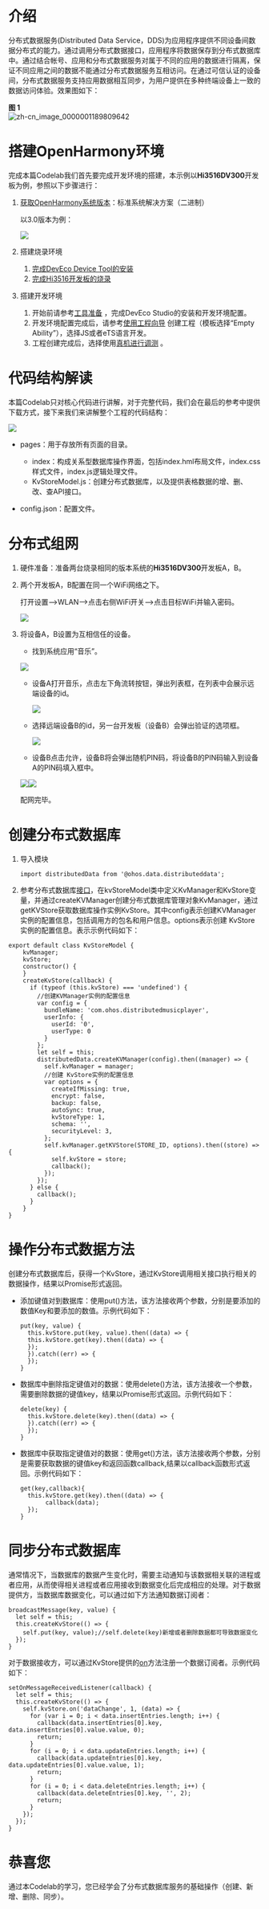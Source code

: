 # 介绍

分布式数据服务\(Distributed Data Service，DDS\)为应用程序提供不同设备间数据分布式的能力。通过调用分布式数据接口，应用程序将数据保存到分布式数据库中。通过结合帐号、应用和分布式数据服务对属于不同的应用的数据进行隔离，保证不同应用之间的数据不能通过分布式数据服务互相访问。在通过可信认证的设备间，分布式数据服务支持应用数据相互同步，为用户提供在多种终端设备上一致的数据访问体验。效果图如下：

**图 1** <a name="fig2318804493"></a>  
![](figures/zh-cn_image_0000001189809642.gif "zh-cn_image_0000001189809642")

# 搭建OpenHarmony环境

完成本篇Codelab我们首先要完成开发环境的搭建，本示例以**Hi3516DV300**开发板为例，参照以下步骤进行：

1. [获取OpenHarmony系统版本](https://gitee.com/openharmony/docs/blob/master/zh-cn/device-dev/get-code/sourcecode-acquire.md#%E8%8E%B7%E5%8F%96%E6%96%B9%E5%BC%8F3%E4%BB%8E%E9%95%9C%E5%83%8F%E7%AB%99%E7%82%B9%E8%8E%B7%E5%8F%96)：标准系统解决方案（二进制）

    以3.0版本为例：

    ![](figures/取版本.png)

2. 搭建烧录环境

    1.  [完成DevEco Device Tool的安装](https://gitee.com/openharmony/docs/blob/master/zh-cn/device-dev/quick-start/quickstart-ide-env-win.md)
    2.  [完成Hi3516开发板的烧录](https://gitee.com/openharmony/docs/blob/master/zh-cn/device-dev/quick-start/quickstart-ide-3516-burn.md)
3. 搭建开发环境

    1. 开始前请参考[工具准备](https://gitee.com/openharmony/docs/blob/master/zh-cn/application-dev/quick-start/start-overview.md#%E5%B7%A5%E5%85%B7%E5%87%86%E5%A4%87) ，完成DevEco Studio的安装和开发环境配置。
    2. 开发环境配置完成后，请参考[使用工程向导](https://gitee.com/openharmony/docs/blob/master/zh-cn/application-dev/quick-start/start-with-js-fa.md#%E5%88%9B%E5%BB%BAjs%E5%B7%A5%E7%A8%8B) 创建工程（模板选择“Empty Ability”），选择JS或者eTS语言开发。
    3. 工程创建完成后，选择使用[真机进行调测](https://gitee.com/openharmony/docs/blob/master/zh-cn/application-dev/quick-start/start-with-js-fa.md#%E4%BD%BF%E7%94%A8%E7%9C%9F%E6%9C%BA%E8%BF%90%E8%A1%8C%E5%BA%94%E7%94%A8) 。

# 代码结构解读

本篇Codelab只对核心代码进行讲解，对于完整代码，我们会在最后的参考中提供下载方式，接下来我们来讲解整个工程的代码结构：

![](figures/zh-cn_image_0000001237668963.png)

-   pages：用于存放所有页面的目录。
    -   index：构成关系型数据库操作界面，包括index.hml布局文件，index.css样式文件，index.js逻辑处理文件。
    -   KvStoreModel.js：创建分布式数据库，以及提供表格数据的增、删、改、查API接口。


-   config.json：配置文件。

# 分布式组网

1.  硬件准备：准备两台烧录相同的版本系统的**Hi3516DV300**开发板A，B。
2.  两个开发板A，B配置在同一个WiFi网络之下。

    打开设置--\>WLAN--\>点击右侧WiFi开关--\>点击目标WiFi并输入密码。

    ![](figures/IMG_20211217_144057.jpg)

3.  将设备A，B设置为互相信任的设备。

    -   找到系统应用“音乐”。

    ![](figures/音乐.png)

    -   设备A打开音乐，点击左下角流转按钮，弹出列表框，在列表中会展示远端设备的id。

        ![](figures/IMG_20211213_103011.jpg)

    -   选择远端设备B的id，另一台开发板（设备B）会弹出验证的选项框。

        ![](figures/信.png)

    -   设备B点击允许，设备B将会弹出随机PIN码，将设备B的PIN码输入到设备A的PIN码填入框中。

    ![](figures/pin.png)![](figures/确认.png)

    配网完毕。
	
# 创建分布式数据库

1. 导入模块

   ```
   import distributedData from '@ohos.data.distributeddata';
   ```

2. 参考分布式数据库[接口](https://gitee.com/openharmony/docs/blob/master/zh-cn/application-dev/reference/apis/js-apis-distributed-data.md)，在kvStoreModel类中定义KvManager和KvStore变量，并通过createKVManager创建分布式数据库管理对象KvManager，通过getKVStore获取数据库操作实例KvStore。其中config表示创建KVManager实例的配置信息，包括调用方的包名和用户信息。options表示创建 KvStore实例的配置信息。表示示例代码如下：

```
export default class KvStoreModel {
    kvManager;
    kvStore;
    constructor() {
    }
    createKvStore(callback) {
      if (typeof (this.kvStore) === 'undefined') {
        //创建KVManager实例的配置信息
        var config = {
          bundleName: 'com.ohos.distributedmusicplayer',
          userInfo: {
            userId: '0',
            userType: 0
          }
        };
        let self = this;
        distributedData.createKVManager(config).then((manager) => {
          self.kvManager = manager;
          //创建 KvStore实例的配置信息
          var options = {
            createIfMissing: true,
            encrypt: false,
            backup: false,
            autoSync: true,
            kvStoreType: 1,
            schema: '',
            securityLevel: 3,
          };
          self.kvManager.getKVStore(STORE_ID, options).then((store) => {
            self.kvStore = store;
            callback();
          });
        });
      } else {
        callback();
      }
    }
}
```

# 操作分布式数据方法<a name="ZH-CN_TOPIC_0000001234279165"></a>

创建分布式数据库后，获得一个KvStore，通过KvStore调用相关接口执行相关的数据操作，结果以Promise形式返回。

- 添加键值对到数据库：使用put\(\)方法，该方法接收两个参数，分别是要添加的数值Key和要添加的数值。示例代码如下：

  ```
  put(key, value) {
    this.kvStore.put(key, value).then((data) => {
  	this.kvStore.get(key).then((data) => {
  	});
    }).catch((err) => {
    });
  }
  ```

- 数据库中删除指定键值对的数据：使用delete\(\)方法，该方法接收一个参数，需要删除数据的键值key，结果以Promise形式返回。示例代码如下：

  ```
  delete(key) {
    this.kvStore.delete(key).then((data) => {
    }).catch((err) => {
    });
  }
  ```

- 数据库中获取指定键值对的数据：使用get\(\)方法，该方法接收两个参数，分别是需要获取数据的键值key和返回函数callback,结果以callback函数形式返回。示例代码如下：

  ```
  get(key,callback){
    this.kvStore.get(key).then((data) => {
         callback(data);
    });
  }
  ```

# 同步分布式数据库

通常情况下，当数据库的数据产生变化时，需要主动通知与该数据相关联的进程或者应用，从而使得相关进程或者应用接收到数据变化后完成相应的处理。对于数据提供方，当数据库数据变化，可以通过如下方法通知数据订阅者：

```
broadcastMessage(key, value) {
  let self = this;
  this.createKvStore(() => {
	self.put(key, value);//self.delete(key)新增或者删除数据都可导致数据变化
  });
}
```

对于数据接收方，可以通过KvStore提供的[on](https://gitee.com/openharmony/docs/blob/master/zh-cn/application-dev/reference/arkui-js/Readme-CN.md)方法注册一个数据订阅者。示例代码如下：

```
setOnMessageReceivedListener(callback) {
  let self = this;
  this.createKvStore(() => {
	self.kvStore.on('dataChange', 1, (data) => {
	  for (var i = 0; i < data.insertEntries.length; i++) {
		callback(data.insertEntries[0].key, data.insertEntries[0].value.value, 0);
		return;
	  }
	  for (i = 0; i < data.updateEntries.length; i++) {
		callback(data.updateEntries[0].key, data.updateEntries[0].value.value, 1);
		return;
	  }
	  for (i = 0; i < data.deleteEntries.length; i++) {
		callback(data.deleteEntries[0].key, '', 2);
		return;
	  }
	});
  });
}
```
# 恭喜您

通过本Codelab的学习，您已经学会了分布式数据库服务的基础操作（创建、新增、删除、同步）。








